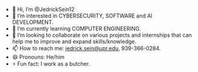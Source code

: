- 👋 Hi, I’m @JedrickSein12
- 👀 I’m interested in CYBERSECURITY, SOFTWARE and AI DEVELOPMENT.
- 🌱 I’m currently learning COMPUTER ENGINEERING.
- 💞️ I’m looking to collaborate on various projects and internships that can help me to improve and expand skills/knowledge. 
- 📫 How to reach me: jedrick.sein@upr.edu, 939-366-0284.
- 😄 Pronouns: He/him
- ⚡ Fun fact: I work as a butcher. 

<!---
JedrickSein12/JedrickSein12 is a ✨ special ✨ repository because its `README.md` (this file) appears on your GitHub profile.
You can click the Preview link to take a look at your changes.
--->
